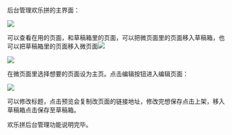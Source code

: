 后台管理欢乐拼的主界面：

![](https://dn-coding-net-production-pp.qbox.me/2381f893-f6fd-43eb-896d-285da6be8bc5.png)

可以查看在用的页面，和草稿箱里的页面，可以把微页面里的页面移入草稿箱，也可以把草稿箱里的页面移入微页面![](https://dn-coding-net-production-pp.qbox.me/58a9901a-2262-4528-9a65-2a9d03429946.png)

![](https://dn-coding-net-production-pp.qbox.me/1c573028-0e37-4952-b059-8aa736ec00fa.png)

在微页面里选择想要的页面设为主页。点击编辑按钮进入编辑页面：

![](https://dn-coding-net-production-pp.qbox.me/398088ae-ef4d-4ae3-b5f7-79fa75d90065.png)

可以修改标题，点击预览会复制改页面的链接地址，修改完想保存点击上架，移入草稿箱点击保存至草稿箱。

欢乐拼后台管理功能说明完毕。

